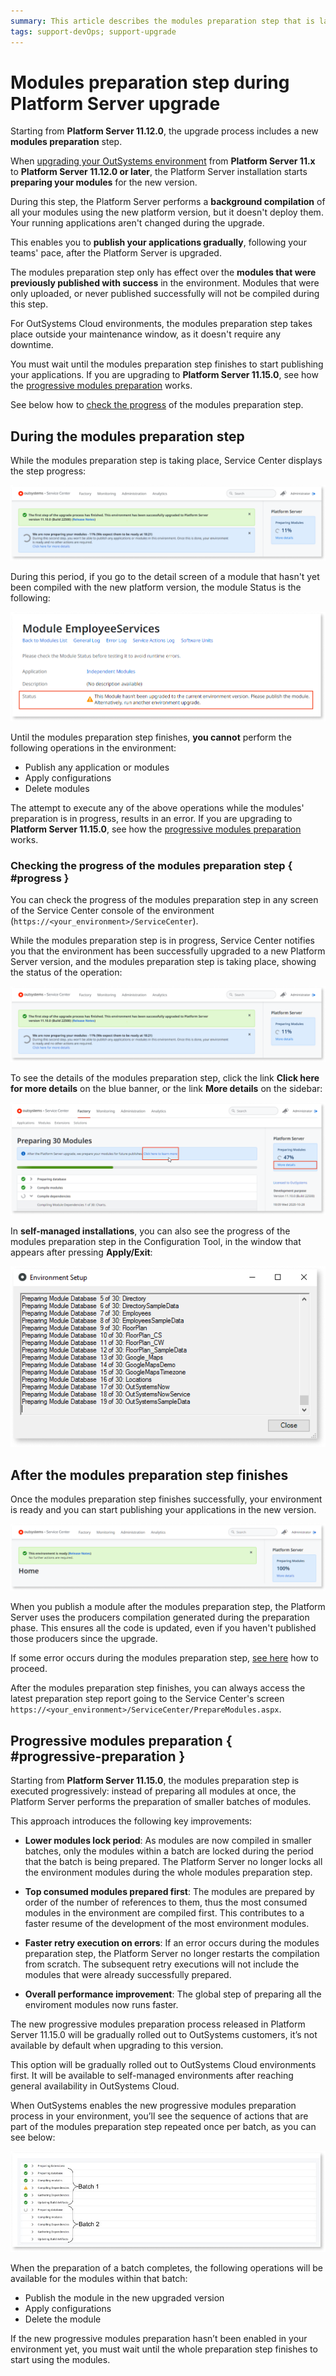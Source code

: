 ```yaml
---
summary: This article describes the modules preparation step that is launched during a Platform Server upgrade.
tags: support-devOps; support-upgrade
---
```


# Modules preparation step during Platform Server upgrade

Starting from **Platform Server 11.12.0**, the upgrade process includes a new **modules preparation** step.

When [upgrading your OutSystems environment](upgrade-platform.md#upgrade-ps) from **Platform Server 11.x** to **Platform Server 11.12.0 or later**, the Platform Server installation starts **preparing your modules** for the new version.

During this step, the Platform Server performs a **background compilation** of all your modules using the new platform version, but it doesn't deploy them. Your running applications aren't changed during the upgrade.

This enables you to **publish your applications gradually**, following your teams' pace, after the Platform Server is upgraded.

The modules preparation step only has effect over the **modules that were previously published with success** in the environment. Modules that were only uploaded, or never published successfully will not be compiled during this step.

<div class="info" markdown="1">

For OutSystems Cloud environments, the modules preparation step takes place outside your maintenance window, as it doesn't require any downtime.

</div>

You must wait until the modules preparation step finishes to start publishing your applications. If you are upgrading to **Platform Server 11.15.0**, see how the [progressive modules preparation](#progressive-preparation) works.

See below how to [check the progress](#progress) of the modules preparation step.

## During the modules preparation step

While the modules preparation step is taking place, Service Center displays the step progress:

![Modules preparation step in progress (Service Center)](images/module-preparation-progress-sc.png)

During this period, if you go to the detail screen of a module that hasn't yet been compiled with the new platform version, the module Status is the following:

![module detail screen](images/module-preparation-detail-screen-sc.png)

Until the modules preparation step finishes, **you cannot** perform the following operations in the environment:

* Publish any application or modules
* Apply configurations
* Delete modules

The attempt to execute any of the above operations while the modules' preparation is in progress, results in an error. If you are upgrading to **Platform Server 11.15.0**, see how the [progressive modules preparation](#progressive-preparation) works.

### Checking the progress of the modules preparation step { #progress }

You can check the progress of the modules preparation step in any screen of the Service Center console of the environment (`https://<your_environment>/ServiceCenter`).

While the modules preparation step is in progress, Service Center notifies you that the environment has been successfully upgraded to a new Platform Server version, and the modules preparation step is taking place, showing the status of the operation:

![Modules preparation step in progress (Service Center)](images/module-preparation-progress-sc.png)

To see the details of the modules preparation step, click the link **Click here for more details** on the blue banner, or the link **More details** on the sidebar:

![Modules preparation step progress details (Service Center)](images/module-preparation-detail-sc.png)

In **self-managed installations**, you can also see the progress of the modules preparation step in the Configuration Tool, in the window that appears after pressing **Apply/Exit**:

![Modules preparation step in progress (Configuration Tool)](images/module-preparation-progress-ct.png)

## After the modules preparation step finishes

Once the modules preparation step finishes successfully, your environment is ready and you can start publishing your applications in the new version.

![Modules preparation step finished successfully (Service Center)](images/module-preparation-success-sc.png)

When you publish a module after the modules preparation step, the Platform Server uses the producers compilation generated during the preparation phase. This ensures all the code is updated, even if you haven't published those producers since the upgrade.

If some error occurs during the modules preparation step, [see here](upgrade-platform-errors.md) how to proceed.

After the modules preparation step finishes, you can always access the latest preparation step report going to the Service Center's screen `https://<your_environment>/ServiceCenter/PrepareModules.aspx`.

## Progressive modules preparation { #progressive-preparation }

Starting from **Platform Server 11.15.0**, the modules preparation step is executed progressively: instead of preparing all modules at once, the Platform Server performs the preparation of smaller batches of modules.

This approach introduces the following key improvements:

* **Lower modules lock period**: As modules are now compiled in smaller batches, only the modules within a batch are locked during the period that the batch is being prepared. The Platform Server no longer locks all the environment modules during the whole modules preparation step.

* **Top consumed modules prepared first**: The modules are prepared by order of the number of references to them, thus the most consumed modules in the environment are compiled first. This contributes to a faster resume of the development of the most environment modules.

* **Faster retry execution on errors**: If an error occurs during the modules preparation step, the Platform Server no longer restarts the compilation from scratch. The subsequent retry executions will not include the modules that were already successfully prepared.

* **Overall performance improvement**: The global step of preparing all the enviroment modules now runs faster.

<div class="info" markdown="1">

The new progressive modules preparation process released in Platform Server 11.15.0 will be gradually rolled out to OutSystems customers, it’s not available by default when upgrading to this version.

This option will be gradually rolled out to OutSystems Cloud environments first. It will be available to self-managed environments after reaching general availability in OutSystems Cloud.

</div>

When OutSystems enables the new progressive modules preparation process in your environment, you’ll see the sequence of actions that are part of the modules preparation step repeated once per batch, as you can see below:

![Progressive modules preparation](images/module-preparation-batches-sc.png)

When the preparation of a batch completes, the following operations will be available for the modules within that batch:

* Publish the module in the new upgraded version
* Apply configurations
* Delete the module

If the new progressive modules preparation hasn’t been enabled in your environment yet, you must wait until the whole preparation step finishes to start using the modules.
